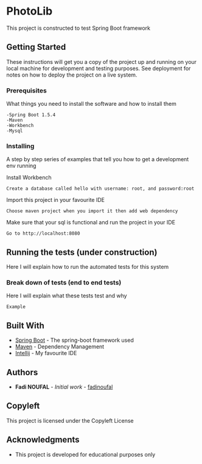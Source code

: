 # PhotoLib

This project is constructed to test Spring Boot framework 

## Getting Started

These instructions will get you a copy of the project up and running on your local machine for development and testing purposes. See deployment for notes on how to deploy the project on a live system.

### Prerequisites

What things you need to install the software and how to install them

```
-Spring Boot 1.5.4
-Maven
-Workbench
-Mysql

```

### Installing

A step by step series of examples that tell you how to get a development env running

Install Workbench
```
Create a database called hello with username: root, and password:root
```

Import this project in your favourite IDE 

```
Choose maven project when you import it then add web dependency 
```

Make sure that your sql is functional and run the project in your IDE

```
Go to http://localhost:8080 
```


## Running the tests (under construction)

Here I will explain how to run the automated tests for this system 

### Break down of tests (end to end tests)

Here I will explain what these tests test and why

```
Example
```


## Built With

* [Spring Boot](https://spring.io/projects/spring-boot) - The spring-boot framework used
* [Maven](https://maven.apache.org/) - Dependency Management
* [Intellij](https://www.jetbrains.com/idea/) - My favourite IDE



## Authors

* **Fadi NOUFAL** - *Initial work* - [fadinoufal](https://github.com/fadinoufal)

## Copyleft

This project is licensed under the Copyleft License 

## Acknowledgments

* This project is developed for educational purposes only 
